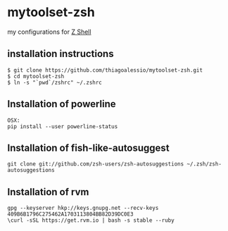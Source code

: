 # mytoolset-zsh

my configurations for [Z Shell](http://www.zsh.org/)

## installation instructions

    $ git clone https://github.com/thiagoalessio/mytoolset-zsh.git
    $ cd mytoolset-zsh
    $ ln -s "`pwd`/zshrc" ~/.zshrc

## Installation of powerline

    OSX:
    pip install --user powerline-status


## Installation of fish-like-autosuggest

    git clone git://github.com/zsh-users/zsh-autosuggestions ~/.zsh/zsh-autosuggestions

## Installation of rvm

    gpg --keyserver hkp://keys.gnupg.net --recv-keys 409B6B1796C275462A1703113804BB82D39DC0E3
    \curl -sSL https://get.rvm.io | bash -s stable --ruby
